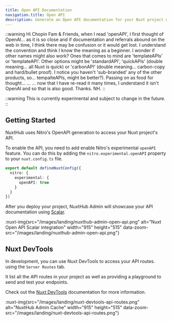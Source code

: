 ```yaml
---
title: Open API Documentation
navigation.title: Open API
description: Generate an Open API documentation for your Nuxt project with Scalar.
---
```


::warning
Hi Chopin Fam & Friends,  when I read 'openAPI', I first thought of OpenAI... as it is so close and if documentation and referrals abound on the web in time, I think there may be confusion or it would get lost.  I understand the convention and think I know the meaning as a beginner.  I wonder if other names might also work?  Ones that comes to mind are 'templateAPIs' or 'templateAPI'.  Other options might be 'standardAPI', 'quickAPIs' (double meaning... all Nuxt is quick) or 'carbonAPI' (double meaning... carbon-copy and hard/bullet proof).  I notice you haven't 'sub-branded' any of the other products, so... tempalteAPIs, might be better?).  Passing on as food for thought... ... ... now that I have re-read it many times, I understand it isn't OpenAI and so that is also good.  Thanks. NH.
::


::warning
This is currently experimental and subject to change in the future.
::

## Getting Started

NuxtHub uses Nitro's OpenAPI generation to access your Nuxt project's API.

To enable the API, you need to add enable Nitro's experimental `openAPI` feature. You can do this by adding the `nitro.experimental.openAPI` property to your `nuxt.config.ts` file.

```ts [nuxt.config.ts]
export default defineNuxtConfig({
  nitro: {
    experimental: {
      openAPI: true
    }
  }
})
```

After you deploy your project, NuxtHub Admin will showcase your API documentation using [Scalar](https://scalar.com).

:nuxt-img{src="/images/landing/nuxthub-admin-open-api.png" alt="Nuxt Open API Scalar integration" width="915" height="515" data-zoom-src="/images/landing/nuxthub-admin-open-api.png"}

## Nuxt DevTools

In development, you can use Nuxt DevTools to access your API routes. using the `Server Routes` tab.

It list all the API routes in your project as well as providing a playground to send and test your endpoints.

Check out the [Nuxt DevTools](https://devtools.nuxt.com/) documentation for more information.

:nuxt-img{src="/images/landing/nuxt-devtools-api-routes.png" alt="NuxtHub Admin Cache" width="915" height="515" data-zoom-src="/images/landing/nuxt-devtools-api-routes.png"}
